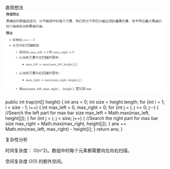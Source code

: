 直观想法
![img.png](img.png)

public int trap(int[] height) {
int ans = 0;
int size = height.length;
for (int i = 1; i < size - 1; i++) {
int max_left = 0, max_right = 0;
for (int j = i; j >= 0; j--) { //Search the left part for max bar size
max_left = Math.max(max_left, height[j]);
}
for (int j = i; j < size; j++) { //Search the right part for max bar size
max_right = Math.max(max_right, height[j]);
}
ans += Math.min(max_left, max_right) - height[i];
}
return ans;
}

复杂性分析

时间复杂度： O(n^2)。数组中的每个元素都需要向左向右扫描。

空间复杂度 O(1) 的额外空间。
